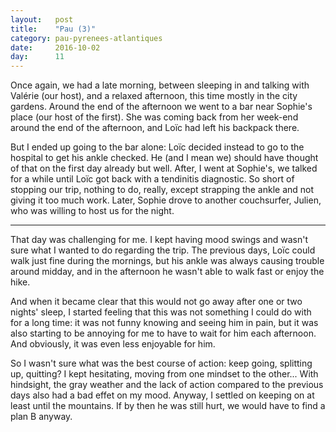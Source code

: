 ```yaml
---
layout:   post
title:    "Pau (3)"
category: pau-pyrenees-atlantiques
date:     2016-10-02
day:      11
---
```


Once again, we had a late morning, between sleeping in and talking with Valérie (our host), and a relaxed afternoon, this time mostly in the city gardens. Around the end of the afternoon we went to a bar near Sophie's place (our host of the first). She was coming back from her week-end around the end of the afternoon, and Loïc had left his backpack there.

But I ended up going to the bar alone: Loïc decided instead to go to the hospital to get his ankle checked. He (and I mean we) should have thought of that on the first day already but well. After, I went at Sophie's, we talked for a while until Loïc got back with a tendinitis diagnostic. So short of stopping our trip, nothing to do, really, except strapping the ankle and not giving it too much work. Later, Sophie drove to another couchsurfer, Julien, who was willing to host us for the night.

<hr class="chapter-separator">

That day was challenging for me. I kept having mood swings and wasn't sure what I wanted to do regarding the trip. The previous days, Loïc could walk just fine during the mornings, but his ankle was always causing trouble around midday, and in the afternoon he wasn't able to walk fast or enjoy the hike.

And when it became clear that this would not go away after one or two nights' sleep, I started feeling that this was not something I could do with for a long time: it was not funny knowing and seeing him in pain, but it was also starting to be annoying for me to have to wait for him each afternoon. And obviously, it was even less enjoyable for him.

So I wasn't sure what was the best course of action: keep going, splitting up, quitting? I kept hesitating, moving from one mindset to the other... With hindsight, the gray weather and the lack of action compared to the previous days also had a bad effet on my mood. Anyway, I settled on keeping on at least until the mountains. If by then he was still hurt, we would have to find a plan B anyway.
